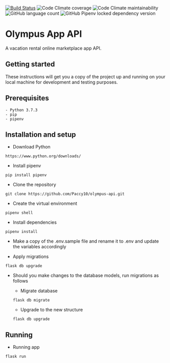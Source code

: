 [![Build Status](https://travis-ci.com/Paccy10/olympus-api.svg?branch=master)](https://travis-ci.com/Paccy10/olympus-api) ![Code Climate coverage](https://img.shields.io/codeclimate/coverage/Paccy10/olympus-api) ![Code Climate maintainability](https://img.shields.io/codeclimate/maintainability-percentage/Paccy10/olympus-api) ![GitHub language count](https://img.shields.io/github/languages/count/Paccy10/olympus-api) ![GitHub Pipenv locked dependency version](https://img.shields.io/github/pipenv/locked/dependency-version/Paccy10/olympus-api/flask)

# Olympus App API

A vacation rental online marketplace app API.

## Getting started

These instructions will get you a copy of the project up and running on your local machine for development and testing purposes.

## Prerequisites

```
- Python 3.7.3
- pip
- pipenv
```

## Installation and setup

- Download Python

```
https://www.python.org/downloads/
```

- Install pipenv

```
pip install pipenv
```

- Clone the repository

```
git clone https://github.com/Paccy10/olympus-api.git
```

- Create the virtual environment

```
pipenv shell
```

- Install dependencies

```
pipenv install
```

- Make a copy of the .env.sample file and rename it to .env and update the variables accordingly

- Apply migrations

```
flask db upgrade
```

- Should you make changes to the database models, run migrations as follows

  - Migrate database

  ```
  flask db migrate
  ```

  - Upgrade to the new structure

  ```
  flask db upgrade
  ```

## Running

- Running app

```
flask run
```

